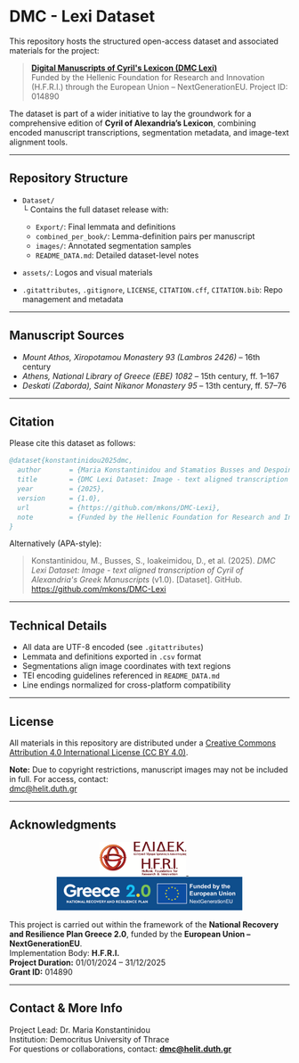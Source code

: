 # DMC - Lexi Dataset

This repository hosts the structured open-access dataset and associated materials for the project:

> [**Digital Manuscripts of Cyril's Lexicon (DMC Lexi)**](https://cyril-lexicon.aegean.gr/)  
> Funded by the Hellenic Foundation for Research and Innovation (H.F.R.I.) through the European Union – NextGenerationEU.
> Project ID: 014890 

The dataset is part of a wider initiative to lay the groundwork for a comprehensive edition of **Cyril of Alexandria’s Lexicon**, combining encoded manuscript transcriptions, segmentation metadata, and image-text alignment tools.

---

## Repository Structure

- `Dataset/`  
  └ Contains the full dataset release with:
    - `Export/`: Final lemmata and definitions
    - `combined_per_book/`: Lemma-definition pairs per manuscript
    - `images/`: Annotated segmentation samples
    - `README_DATA.md`: Detailed dataset-level notes

- `assets/`: Logos and visual materials  
- `.gitattributes`, `.gitignore`, `LICENSE`, `CITATION.cff`, `CITATION.bib`: Repo management and metadata

---

## Manuscript Sources

- *Mount Athos, Xiropotamou Monastery 93 (Lambros 2426)* – 16th century
- *Athens, National Library of Greece (EBE) 1082* – 15th century, ff. 1–167
- *Deskati (Zaborda), Saint Nikanor Monastery 95* – 13th century, ff. 57–76

---

## Citation

Please cite this dataset as follows:

```bibtex
@dataset{konstantinidou2025dmc,
  author       = {Maria Konstantinidou and Stamatios Busses and Despoina Ioakeimidou and Emmanuil Gkinidis and Stavros N. Moutsis and Elpida Perdiki and Dimitrios Agoris and Ioannis Kouroudis and Athina Mega and Apostolia Tepetzi and Nikolaos Tsoukatos and Maria Fragkopoulou and Panayotis Nastou and Antonis Tsolomitis},
  title        = {DMC Lexi Dataset: Image - text aligned transcription of Cyril of Alexandria's Greek Manuscripts},
  year         = {2025},
  version      = {1.0},
  url          = {https://github.com/mkons/DMC-Lexi},
  note         = {Funded by the Hellenic Foundation for Research and Innovation (H.F.R.I.), Grant ID 014890}
}
```

Alternatively (APA-style):

> Konstantinidou, M., Busses, S., Ioakeimidou, D., et al. (2025). *DMC Lexi Dataset: Image - text aligned transcription of Cyril of Alexandria's Greek Manuscripts* (v1.0). [Dataset]. GitHub. https://github.com/mkons/DMC-Lexi

---

## Technical Details

- All data are UTF-8 encoded (see `.gitattributes`)
- Lemmata and definitions exported in `.csv` format
- Segmentations align image coordinates with text regions
- TEI encoding guidelines referenced in `README_DATA.md`
- Line endings normalized for cross-platform compatibility

---

## License

All materials in this repository are distributed under a [Creative Commons Attribution 4.0 International License (CC BY 4.0)](https://creativecommons.org/licenses/by/4.0/).

**Note:** Due to copyright restrictions, manuscript images may not be included in full. For access, contact:  
dmc@helit.duth.gr

---

## Acknowledgments

<p align="center">
  <a href="https://www.elidek.gr/">
    <img src="assets/hfri_logo.png" alt="Hellenic Foundation for Research and Innovation" height="60">
  </a>
   &nbsp;&nbsp;&nbsp;&nbsp;&nbsp;
  <a href="https://greece20.gov.gr">
    <img src="assets/eu_nextgen_logo.png" alt="NextGenerationEU" height="60">
  </a>
</p>

This project is carried out within the framework of the **National Recovery and Resilience Plan Greece 2.0**, funded by the **European Union – NextGenerationEU**.  
Implementation Body: **H.F.R.I.**  
**Project Duration:** 01/01/2024 – 31/12/2025  
**Grant ID:** 014890

---

## Contact & More Info

Project Lead: Dr. Maria Konstantinidou  
Institution: Democritus University of Thrace  
For questions or collaborations, contact: **dmc@helit.duth.gr**
